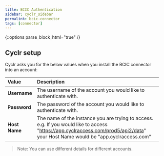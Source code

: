 ```yaml
---
title: BCIC Authentication
sidebar: cyclr_sidebar
permalink: bcic-connector
tags: [connector]
---
```

{::options parse_block_html="true" /}
<section class="card">

## Cyclr setup

Cyclr asks you for the below values when you install the BCIC connector into an account:

| Value               | Description                                                  |
| :------------------ | :----------------------------------------------------------- |
| **Username**            | The username of the account you would like to authenticate with.|
| **Password**            | The password of the account you would like to authenticate with.|
| **Host Name**        | The name of the instance you are trying to access. e.g. If you would like to access "https://app.cyclraccess.com/prod5/api2/data" your Host Name would be "app.cyclraccess.com" |

> Note: You can use different details for different accounts.
</section>